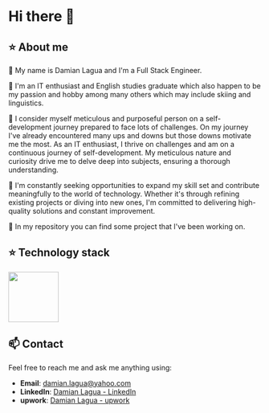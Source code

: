 # Hi there 👋

## :star: About me

💬 My name is Damian Lagua and I'm a Full Stack Engineer.

🌱 I'm an IT enthusiast and English studies graduate which also happen to be my passion and hobby among many others which may include skiing and linguistics. 

🤔 I consider myself meticulous and purposeful person on a self-development journey prepared to face lots of challenges. On my journey I've already encountered many ups and downs but those downs motivate me the most.
As an IT enthusiast, I thrive on challenges and am on a continuous journey of self-development. My meticulous nature and curiosity drive me to delve deep into subjects, ensuring a thorough understanding.

🚀 I'm constantly seeking opportunities to expand my skill set and contribute meaningfully to the world of technology. Whether it's through refining existing projects or diving into new ones, I'm committed to delivering high-quality solutions and constant improvement.

🔭 In my repository you can find some project that I've been working on.

## :star: Technology stack
<div align="left">
	<img height="100" src="https://skillicons.dev/icons?i=bootstrap,css,docker,figma,flask,git,github,heroku,hibernate,html,java,js,maven,postgres,postman,powershell,py,react,spring,aws,ts&theme=dark"/>
</div>

## :mailbox: Contact
Feel free to reach me and ask me anything using:

- **Email**: damian.lagua@yahoo.com
- **LinkedIn**: [Damian Lagua - LinkedIn](https://www.linkedin.com/in/damian-lagua/)
- **upwork**: [Damian Lagua - upwork](https://www.upwork.com/freelancers/~01d57dcf756a1a34dd?mp_source=share)

<!--
**damskw/damskw** is a ✨ _special_ ✨ repository because its `README.md` (this file) appears on your GitHub profile.

Here are some ideas to get you started:

- 🔭 I’m currently working on ...
- 🌱 I’m currently learning ...
- 👯 I’m looking to collaborate on ...
- 🤔 I’m looking for help with ...
- 💬 Ask me about ...
- 📫 How to reach me: ...
- 😄 Pronouns: ...
- ⚡ Fun fact: ...
-->

